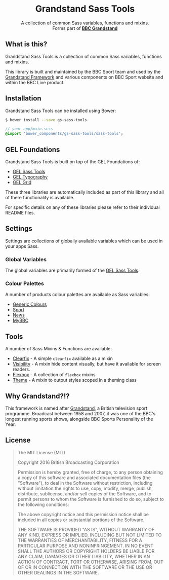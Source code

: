 <h1 align="center">Grandstand Sass Tools</h1>
<p align="center">
    A collection of common Sass variables, functions and mixins.<br />
    Forms part of <a href="http://bbc.github.io/grandstand" target="_blank"><b>BBC Grandstand</b></a>
</p>

## What is this?

Grandstand Sass Tools is a collection of common Sass variables, functions and mixins.

This library is built and maintained by the BBC Sport team and used by the [Grandstand Framework](http://bbc.github.io/grandstand/) and various components on BBC Sport website and within the BBC Live product.

## Installation

Grandstand Sass Tools can be installed using Bower:

```bash
$ bower install --save gs-sass-tools
```

```sass
// your-app/main.scss
@import 'bower_components/gs-sass-tools/sass-tools';
```

## GEL Foundations

Grandstand Sass Tools is built on top of the GEL Foundations of:

- [GEL Sass Tools](https://github.com/bbc/gel-sass-tools)
- [GEL Typography](https://github.com/bbc/gel-typography)
- [GEL Grid](https://github.com/bbc/gel-grid)

These three libraries are automatically included as part of this library and all of there functionality is available.

For specific details on any of these libraries please refer to their individual README files.

## Settings

Settings are collections of globally available variables which can be used in your apps Sass.

### Global Variables
The global variables are primarily formed of the [GEL Sass Tools](https://github.com/bbc/gel-sass-tools).

### Colour Palettes
A number of products colour palettes are available as Sass variables:

- [Generic Colours](https://github.com/bbc/gs-sass-tools/blob/master/settings/_generic-colours.scss)
- [Sport](https://github.com/bbc/gs-sass-tools/blob/master/settings/_sport-colours.scss)
- [News](https://github.com/bbc/gs-sass-tools/blob/master/settings/_news-colours.scss)
- [MyBBC](https://github.com/bbc/gs-sass-tools/blob/master/settings/_mybbc-colours.scss)

## Tools

A number of Sass Mixins & Functions are available:

- [Clearfix](https://github.com/bbc/gs-sass-tools/blob/master/tools/_clearfix.scss) - A simple `clearfix` available as a mixin
- [Visibility](https://github.com/bbc/gs-sass-tools/blob/master/tools/_visability.scss) - A mixin hide content visually, but have it available for screen readers.
- [Flexbox](https://github.com/bbc/gs-sass-tools/blob/master/tools/_flexbox.scss) - A collection of `flexbox` mixins
- [Theme](https://github.com/bbc/gs-sass-tools/blob/master/tools/_theme.scss) - A mixin to output styles scoped in a theming class

## Why Grandstand?!?

This framework is named after [Grandstand](https://www.youtube.com/watch?v=HLHMxFGqhIs), a British television sport programme. Broadcast between 1958 and 2007, it was one of the BBC's longest running sports shows, alongside BBC Sports Personality of the Year.

## License

> The MIT License (MIT)
>
> Copyright 2016 British Broadcasting Corporation
>
> Permission is hereby granted, free of charge, to any person obtaining a copy of
> this software and associated documentation files (the "Software"), to deal in
> the Software without restriction, including without limitation the rights to
> use, copy, modify, merge, publish, distribute, sublicense, and/or sell copies of
> the Software, and to permit persons to whom the Software is furnished to do so,
> subject to the following conditions:
>
> The above copyright notice and this permission notice shall be included in all
> copies or substantial portions of the Software.
>
> THE SOFTWARE IS PROVIDED "AS IS", WITHOUT WARRANTY OF ANY KIND, EXPRESS OR
> IMPLIED, INCLUDING BUT NOT LIMITED TO THE WARRANTIES OF MERCHANTABILITY, FITNESS
> FOR A PARTICULAR PURPOSE AND NONINFRINGEMENT. IN NO EVENT SHALL THE AUTHORS OR
> COPYRIGHT HOLDERS BE LIABLE FOR ANY CLAIM, DAMAGES OR OTHER LIABILITY, WHETHER
> IN AN ACTION OF CONTRACT, TORT OR OTHERWISE, ARISING FROM, OUT OF OR IN
> CONNECTION WITH THE SOFTWARE OR THE USE OR OTHER DEALINGS IN THE SOFTWARE.

